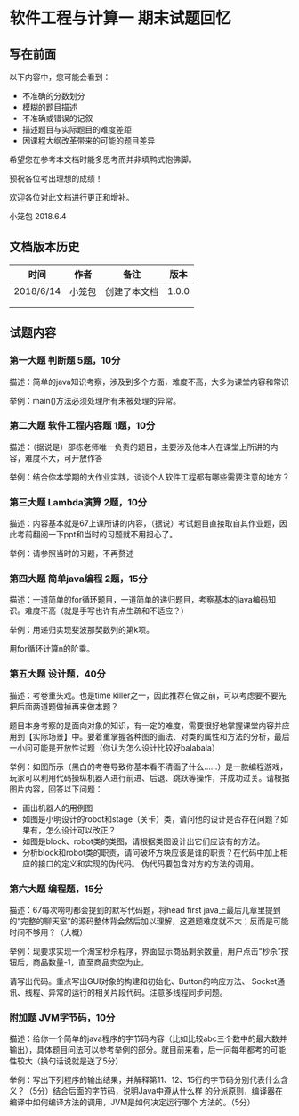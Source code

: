 # 软件工程与计算一 期末试题回忆

## 写在前面

以下内容中，您可能会看到：

- 不准确的分数划分
- 模糊的题目描述
- 不准确或错误的记叙
- 描述题目与实际题目的难度差距
- 因课程大纲改革带来的可能的题目差异

希望您在参考本文档时能多思考而并非填鸭式抱佛脚。

预祝各位考出理想的成绩！

欢迎各位对此文档进行更正和增补。

小笼包 2018.6.4

## 文档版本历史

| 时间      | 作者   | 备注         | 版本  |
| --------- | ------ | ------------ | ----- |
| 2018/6/14 | 小笼包 | 创建了本文档 | 1.0.0 |
|           |        |              |       |
|           |        |              |       |

## 试题内容

### 第一大题 判断题 5题，10分

描述：简单的java知识考察，涉及到多个方面，难度不高，大多为课堂内容和常识

举例：main()⽅法必须处理所有未被处理的异常。

### 第二大题 软件工程内容题 1题，10分

描述：（据说是）邵栋老师唯一负责的题目，主要涉及他本人在课堂上所讲的内容，难度不大，可开放作答

举例：结合你本学期的大作业实践，谈谈个人软件工程都有哪些需要注意的地方？

### 第三大题 Lambda演算 2题，10分

描述：内容基本就是67上课所讲的内容，（据说）考试题目直接取自其作业题，因此考前翻阅一下ppt和当时的习题就不用担心了。

举例：请参照当时的习题，不再赘述

### 第四大题 简单java编程 2题，15分

描述：一道简单的for循环题目，一道简单的递归题目，考察基本的java编码知识。难度不高（就是手写也许有点生疏和不适应？）

举例：用递归实现斐波那契数列的第k项。

用for循环计算n的阶乘。

### 第五大题 设计题，40分

描述：考卷重头戏。也是time killer之一，因此推荐在做之前，可以考虑要不要先把后面两道题做掉再来做本题？

题目本身考察的是面向对象的知识，有一定的难度，需要很好地掌握课堂内容并应用到【实际场景】中。要着重掌握各种图的画法、对类的属性和方法的分析，最后一小问可能是开放性试题（你认为怎么设计比较好balabala）

举例：如图所示（黑白的考卷导致你基本看不清画了什么……）是一款编程游戏，玩家可以利用代码操纵机器人进行前进、后退、跳跃等操作，并成功过关。请根据图片内容，回答以下问题：

- 画出机器人的用例图
- 如图是小明设计的robot和stage（关卡）类，请问他的设计是否存在问题？如果有，怎么设计可以改正？
- 如图是block、robot类的类图，请根据类图设计出它们应该有的方法。
- 分析block和robot类的职责，请问破坏方块应该是谁的职责？在代码中加上相应的接⼝的定义和实现的伪代码。 伪代码要包含对方的方法的调用。 

### 第六大题 编程题，15分

描述：67每次唠叨都会提到的默写代码题，将head first java上最后几章里提到的“完整的聊天室”的源码整体背会然后加以理解，这道题难度就不大；反而是可能时间不够用？（大概）

举例：现要求实现一个淘宝秒杀程序，界面显示商品剩余数量，用户点击“秒杀”按钮后，商品数量-1，直至商品卖空为止。

请写出代码。重点写出GUI对象的构建和初始化、Button的响应⽅法、 Socket通讯、线程、异常的运行的相关片段代码。注意多线程同步问题。 

### 附加题 JVM字节码，10分

描述：给你一个简单的java程序的字节码内容（比如比较abc三个数中的最大数并输出），具体题目问法可以参考举例的部分。就目前来看，后一问每年都考的可能性较大（换句话说就是送了5分）

举例：写出下列程序的输出结果，并解释第11、12、15行的字节码分别代表什么含义？（5分）结合后⾯的字节码，说明Java中遵从什么样 的分派原则，编译器在编译中如何编译⽅法的调⽤，JVM是如何决定运⾏哪个 ⽅法的。（5分） 